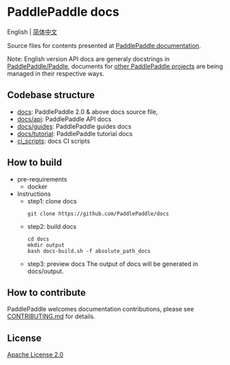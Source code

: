 # PaddlePaddle docs

English | [简体中文](./README_cn.md)


Source files for contents presented at [PaddlePaddle documentation](https://www.paddlepaddle.org.cn/documentation/docs/zh/guides/index_cn.html).

Note: English version API docs are generaly docstrings in [PaddlePaddle/Paddle](https://github.com/PaddlePaddle/Paddle), documents for [other PaddlePaddle projects](https://www.paddlepaddle.org.cn/overview) are being managed in their respective ways.

## Codebase structure

- [docs](docs): PaddlePaddle 2.0 & above docs source file,
- [docs/api](docs/api): PaddlePaddle API docs
- [docs/guides](docs/guides): PaddlePaddle guides docs
- [docs/tutorial](docs/tutorial): PaddlePaddle tutorial docs
- [ci_scripts](ci_scripts): docs CI scripts

## How to build

- pre-requirements
  - docker
- Instructions
  - step1: clone docs
    ```
    git clone https://github.com/PaddlePaddle/docs
    ```
  - step2: build docs
    ```
    cd docs
    mkdir output
    bash docs-build.sh -f absolute_path_docs
    ```
  - step3: preview docs
  The output of docs will be generated in docs/output.

## How to contribute

PaddlePaddle welcomes documentation contributions, please see [CONTRIBUTING.md](./CONTRIBUTING.md) for details.

## License



[Apache License 2.0](LICENSE)
